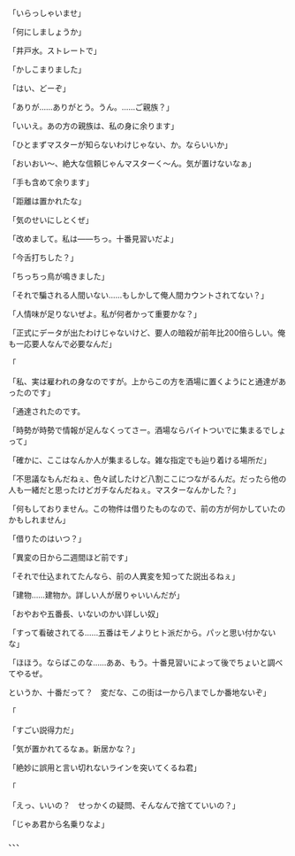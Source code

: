 「いらっしゃいませ」

「何にしましょうか」

「井戸水。ストレートで」

「かしこまりました」

「はい、どーぞ」

「ありが……ありがとう。うん。……ご親族？」

「いいえ。あの方の親族は、私の身に余ります」

「ひとまずマスターが知らないわけじゃない、か。ならいいか」

「おいおい〜、絶大な信頼じゃんマスターく〜ん。気が置けないなぁ」

「手も含めて余ります」

「距離は置かれたな」

「気のせいにしとくぜ」

「改めまして。私は――ちっ。十番見習いだよ」

「今舌打ちした？」

「ちっちっ鳥が鳴きました」

「それで騙される人間いない……もしかして俺人間カウントされてない？」

「人情味が足りないぜよ。私が何者かって重要かな？」

「正式にデータが出たわけじゃないけど、要人の暗殺が前年比200倍らしい。俺も一応要人なんで必要なんだ」

「












「私、実は雇われの身なのですが。上からこの方を酒場に置くようにと通達があったのです」

「通達されたのです。















「時勢が時勢で情報が足んなくってさー。酒場ならバイトついでに集まるでしょって」

「確かに、ここはなんか人が集まるしな。雑な指定でも辿り着ける場所だ」

「不思議なもんだねぇ、色々試したけど八割ここにつながるんだ。だったら他の人も一緒だと思ったけどガチなんだねぇ。マスターなんかした？」

「何もしておりません。この物件は借りたものなので、前の方が何かしていたのかもしれません」

「借りたのはいつ？」

「異変の日から二週間ほど前です」

「それで仕込まれてたんなら、前の人異変を知ってた説出るねぇ」

「建物……建物か。詳しい人が居りゃいいんだが」

「おやおや五番長、いないのかい詳しい奴」

「すって看破されてる……五番はモノよりヒト派だから。パッと思い付かないな」

「ほほう。ならばこのな……ああ、もう。十番見習いによって後でちょいと調べてやるぜ。









というか、十番だって？　変だな、この街は一から八までしか番地ないぞ」

「










「すごい説得力だ」

「気が置かれてるなぁ。新居かな？」



「絶妙に誤用と言い切れないラインを突いてくるね君」

「








「えっ、いいの？　せっかくの疑問、そんなんで捨てていいの？」

「じゃあ君から名乗りなよ」







、、、
